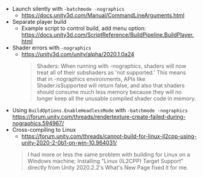 
* Launch silently with `-batchmode -nographics`
  * https://docs.unity3d.com/Manual/CommandLineArguments.html
* Separate player build
  * Example script to control build, add menu option: https://docs.unity3d.com/ScriptReference/BuildPipeline.BuildPlayer.html
* Shader errors with `-nographics`
  * https://unity3d.com/unity/alpha/2020.1.0a24
      > Shaders: When running with -nographics, shaders will now treat all of their subshaders as 'not supported.' This means that in -nographics environments, APIs like Shader.isSupported will return false, and also that shaders should consume much less memory because they will no longer keep all the unusable compiled shader code in memory.
* Using `BuildOptions.EnableHeadlessMode` with `-batchmode -nographics` https://forum.unity.com/threads/rendertexture-create-failed-during-nographics.594967/
* Cross-compiling to Linux
    * https://forum.unity.com/threads/cannot-build-for-linux-il2cpp-using-unity-2020-2-0b1-on-win-10.964031/
    >I had more or less the same problem with building for Linux on a Windows machine; Installing "Linux (IL2CPP) Target Support" directly from Unity 2020.2.2's What's New Page fixed it for me.
